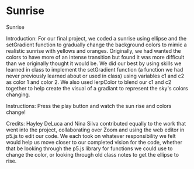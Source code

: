 # Sunrise
Sunrise
 
Introduction:
For our final project, we coded a sunrise using ellipse and the setGradient function to gradually change the background colors to mimic a realistic sunrise with yellows and oranges. Originally, we had wanted the colors to have more of an intense transition but found it was more difficult than we originally thought it would be. We did our best by using skills we learned in class to implement the setGradient function (a function we had never previously learned about or used in class) using variables c1 and c2 as color 1 and color 2. We also used lerpColor to blend our c1 and c2 together to help create the visual of a gradiant to represent the sky's colors changing.

Instructions:
Press the play button and watch the sun rise and colors change!

Credits:
Hayley DeLuca and Nina Silva contributed equally to the work that went into the project, collaborating over Zoom and using the web editor in p5.js to edit our code. We each took on whatever responsibility we felt would help us move closer to our completed vision for the code, whether that be looking through the p5.js library for functions we could use to change the color, or looking through old class notes to get the ellipse to rise. 
